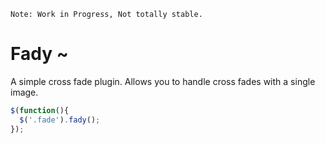     Note: Work in Progress, Not totally stable.

# Fady ~

A simple cross fade plugin.
Allows you to handle cross fades with a single image.

```js
$(function(){
  $('.fade').fady();
});
```
